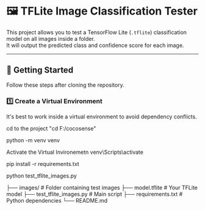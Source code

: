 # 🖼️ TFLite Image Classification Tester

This project allows you to test a TensorFlow Lite (`.tflite`) classification model on all images inside a folder.  
It will output the predicted class and confidence score for each image.

---

## 🚀 Getting Started

Follow these steps after cloning the repository.

### 1️⃣ Create a Virtual Environment
It's best to work inside a virtual environment to avoid dependency conflicts.

cd to the project "cd F:/cocosense"

python -m venv venv

Activate the Virtual Invironemetn
venv\Scripts\activate

pip install -r requirements.txt

python test_tflite_images.py



├── images/                 # Folder containing test images
├── model.tflite            # Your TFLite model
├── test_tflite_images.py   # Main script
├── requirements.txt        # Python dependencies
└── README.md    